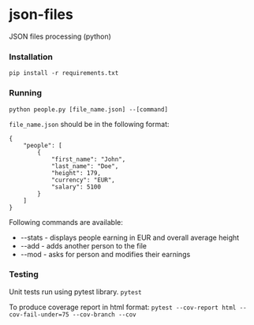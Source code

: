# json-files
JSON files processing (python)

### Installation
`pip install -r requirements.txt`

### Running
`python people.py [file_name.json] --[command]`

`file_name.json` should be in the following format:
```
{
    "people": [
        {
            "first_name": "John",
            "last_name": "Doe",
            "height": 179,
            "currency": "EUR",
            "salary": 5100
        }
    ]
}
```

Following commands are available:
* --stats - displays people earning in EUR and overall average height
* --add - adds another person to the file
* --mod - asks for person and modifies their earnings

### Testing
Unit tests run using pytest library.
`pytest`

To produce coverage report in html format:
`pytest --cov-report html --cov-fail-under=75 --cov-branch --cov`